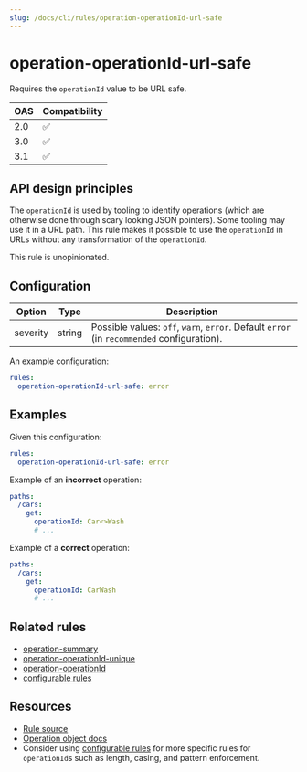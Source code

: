 ```yaml
---
slug: /docs/cli/rules/operation-operationId-url-safe
---
```


# operation-operationId-url-safe

Requires the `operationId` value to be URL safe.

| OAS | Compatibility |
| --- | ------------- |
| 2.0 | ✅            |
| 3.0 | ✅            |
| 3.1 | ✅            |

## API design principles

The `operationId` is used by tooling to identify operations (which are otherwise done through scary looking JSON pointers).
Some tooling may use it in a URL path.
This rule makes it possible to use the `operationId` in URLs without any transformation of the `operationId`.

This rule is unopinionated.

## Configuration

| Option   | Type   | Description                                                                                |
| -------- | ------ | ------------------------------------------------------------------------------------------ |
| severity | string | Possible values: `off`, `warn`, `error`. Default `error` (in `recommended` configuration). |

An example configuration:

```yaml
rules:
  operation-operationId-url-safe: error
```

## Examples

Given this configuration:

```yaml
rules:
  operation-operationId-url-safe: error
```

Example of an **incorrect** operation:

```yaml
paths:
  /cars:
    get:
      operationId: Car<>Wash
      # ...
```

Example of a **correct** operation:

```yaml
paths:
  /cars:
    get:
      operationId: CarWash
      # ...
```

## Related rules

- [operation-summary](./operation-summary.md)
- [operation-operationId-unique](./operation-operationId-unique.md)
- [operation-operationId](./operation-operationId.md)
- [configurable rules](./configurable-rules.md)

## Resources

- [Rule source](https://github.com/Redocly/redocly-cli/blob/main/packages/core/src/rules/common/operation-operationId-url-safe.ts)
- [Operation object docs](https://redocly.com/docs/openapi-visual-reference/operation/)
- Consider using [configurable rules](./configurable-rules.md) for more specific rules for `operationId`s such as length, casing, and pattern enforcement.

